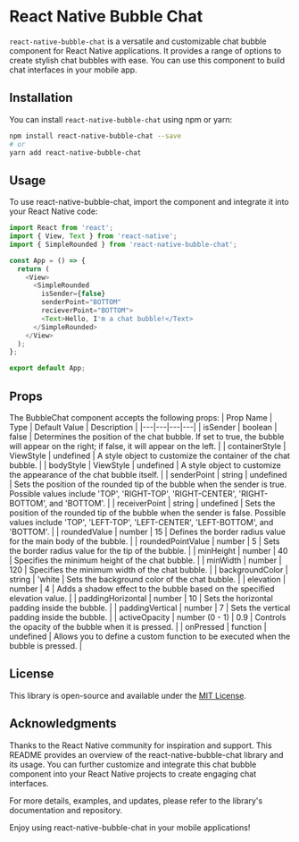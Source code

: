 # React Native Bubble Chat

`react-native-bubble-chat` is a versatile and customizable chat bubble component for React Native applications. It provides a range of options to create stylish chat bubbles with ease. You can use this component to build chat interfaces in your mobile app.

## Installation

You can install `react-native-bubble-chat` using npm or yarn:

```bash
npm install react-native-bubble-chat --save
# or
yarn add react-native-bubble-chat
```
## Usage
To use react-native-bubble-chat, import the component and integrate it into your React Native code:

```Typescript
import React from 'react';
import { View, Text } from 'react-native';
import { SimpleRounded } from 'react-native-bubble-chat';

const App = () => {
  return (
    <View>
      <SimpleRounded
        isSender={false}
        senderPoint="BOTTOM"
        recieverPoint="BOTTOM">
        <Text>Hello, I'm a chat bubble!</Text>
      </SimpleRounded>
    </View>
  );
};

export default App;
```

## Props
The BubbleChat component accepts the following props:
| Prop Name | Type | Default Value | Description |
|---|---|---|---|
| isSender | boolean | false | Determines the position of the chat bubble. If set to true, the bubble will appear on the right; if false, it will appear on the left. |
| containerStyle | ViewStyle | undefined | A style object to customize the container of the chat bubble. |
| bodyStyle | ViewStyle | undefined | A style object to customize the appearance of the chat bubble itself. |
| senderPoint | string | undefined | Sets the position of the rounded tip of the bubble when the sender is true. Possible values include 'TOP', 'RIGHT-TOP', 'RIGHT-CENTER', 'RIGHT-BOTTOM', and 'BOTTOM'. |
| receiverPoint | string | undefined | Sets the position of the rounded tip of the bubble when the sender is false. Possible values include 'TOP', 'LEFT-TOP', 'LEFT-CENTER', 'LEFT-BOTTOM', and 'BOTTOM'. |
| roundedValue | number | 15 | Defines the border radius value for the main body of the bubble. |
| roundedPointValue | number | 5 | Sets the border radius value for the tip of the bubble. |
| minHeight | number | 40 | Specifies the minimum height of the chat bubble. |
| minWidth | number | 120 | Specifies the minimum width of the chat bubble. |
| backgroundColor | string | 'white | Sets the background color of the chat bubble. |
| elevation | number | 4 | Adds a shadow effect to the bubble based on the specified elevation value. |
| paddingHorizontal | number | 10 | Sets the horizontal padding inside the bubble. |
| paddingVertical | number | 7 | Sets the vertical padding inside the bubble. |
| activeOpacity | number (0 - 1) | 0.9 | Controls the opacity of the bubble when it is pressed. |
| onPressed | function | undefined | Allows you to define a custom function to be executed when the bubble is pressed. |

## License
This library is open-source and available under the [MIT License](https://link-url-here.org](https://github.com/gus-ka/react-native-bubble-chat/blob/main/LICENSE)).

## Acknowledgments
Thanks to the React Native community for inspiration and support.
This README provides an overview of the react-native-bubble-chat library and its usage. You can further customize and integrate this chat bubble component into your React Native projects to create engaging chat interfaces.

For more details, examples, and updates, please refer to the library's documentation and repository.

Enjoy using react-native-bubble-chat in your mobile applications!
